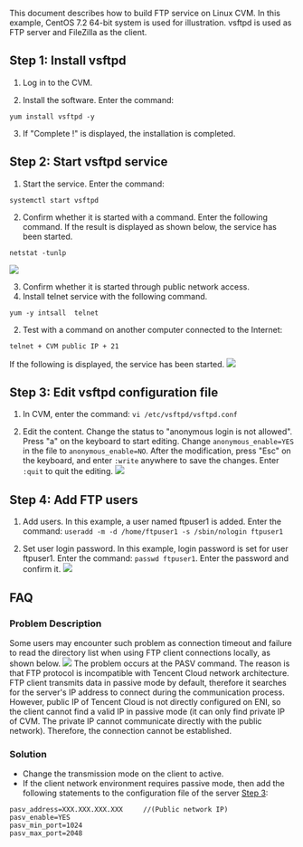 This document describes how to build FTP service on Linux CVM. In this example, CentOS 7.2 64-bit system is used for illustration. vsftpd is used as FTP server and FileZilla as the client.

## Step 1: Install vsftpd
 1. Log in to the CVM.
 
 2. Install the software. Enter the command:
``` 
yum install vsftpd -y
```
 
 3. If "Complete !" is displayed, the installation is completed.

## Step 2: Start vsftpd service
1. Start the service. Enter the command:
```
systemctl start vsftpd
```

2. Confirm whether it is started with a command. Enter the following command. If the result is displayed as shown below, the service has been started.
```
netstat -tunlp
```
![](//mc.qcloudimg.com/static/img/6cc74de5689106ce763be98bfe7f5d24/image.png)

3. Confirm whether it is started through public network access.
 1. Install telnet service with the following command.
```
yum -y intsall  telnet
```
 2. Test with a command on another computer connected to the Internet:
```
telnet + CVM public IP + 21
```
If the following is displayed, the service has been started.
![](https://main.qcloudimg.com/raw/47ad66d7be133b6d69d60c3e5b719dbd.png)

<span id = "jump">  </span>
## Step 3: Edit vsftpd configuration file
 1. In CVM, enter the command: `vi /etc/vsftpd/vsftpd.conf`
 
 2. Edit the content. Change the status to "anonymous login is not allowed". Press "a" on the keyboard to start editing. Change `anonymous_enable=YES` in the file to `anonymous_enable=NO`. After the modification, press "Esc" on the keyboard, and enter `:write` anywhere to save the changes. Enter `:quit` to quit the editing.
 ![](//mc.qcloudimg.com/static/img/4e7770981eae42e7b16a2a5a7866a6a6/image.png)

## Step 4: Add FTP users
 1. Add users. In this example, a user named ftpuser1 is added. Enter the command: ` useradd -m -d /home/ftpuser1 -s /sbin/nologin ftpuser1 `

 2. Set user login password. In this example, login password is set for user ftpuser1. Enter the command: `passwd ftpuser1`. Enter the password and confirm it.
![](//mc.qcloudimg.com/static/img/f8912544914d11dfc1dd7e0a6db16f11/image.png)

## FAQ
### Problem Description
Some users may encounter such problem as connection timeout and failure to read the directory list when using FTP client connections locally, as shown below.
![](//mc.qcloudimg.com/static/img/eb7beaf8c5a6e683257e94dd754e3f25/image.jpg)
The problem occurs at the PASV command. The reason is that FTP protocol is incompatible with Tencent Cloud network architecture. FTP client transmits data in passive mode by default, therefore it searches for the server's IP address to connect during the communication process. However, public IP of Tencent Cloud is not directly configured on ENI, so the client cannot find a valid IP in passive mode (it can only find private IP of CVM. The private IP cannot communicate directly with the public network). Therefore, the connection cannot be established.

### Solution
 - Change the transmission mode on the client to active.
 - If the client network environment requires passive mode, then add the following statements to the configuration file of the server [Step 3](#jump):
 ```
 pasv_address=XXX.XXX.XXX.XXX     //(Public network IP)
 pasv_enable=YES
 pasv_min_port=1024
 pasv_max_port=2048
 ```

